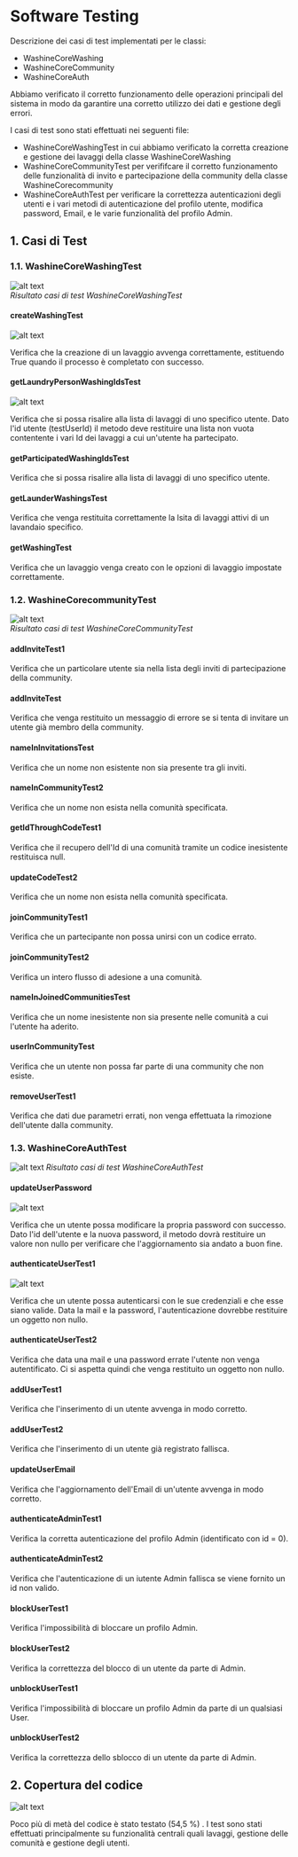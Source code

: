 # Software Testing 

Descrizione dei casi di test implementati per le classi:
- WashineCoreWashing
- WashineCoreCommunity
- WashineCoreAuth

Abbiamo verificato il corretto funzionamento delle operazioni principali del sistema in modo da garantire una corretto utilizzo dei dati e gestione degli errori.

I casi di test sono stati effettuati nei seguenti file:
- WashineCoreWashingTest in cui abbiamo verificato la corretta creazione e gestione dei lavaggi della classe WashineCoreWashing
- WashineCoreCommunityTest per verififcare il corretto funzionamento delle funzionalità di invito e partecipazione della community della classe WashineCorecommunity
- WashineCoreAuthTest per verificare la correttezza autenticazioni degli utenti e i vari metodi di autenticazione del profilo utente, modifica password, Email, e le varie funzionalità del profilo Admin. 

## 1. Casi di Test  

### 1.1. WashineCoreWashingTest

![alt text](https://github.com/UniGiu/Washine/blob/testing/docs/Immagini/WashineCoreWashingTest.png)  
*Risultato casi di test WashineCoreWashingTest*

#### createWashingTest

![alt text](https://github.com/UniGiu/Washine/blob/testing/docs/Immagini/createWashingTest.png) 

Verifica che la creazione di un lavaggio avvenga correttamente, estituendo True quando il processo è completato con successo.  

#### getLaundryPersonWashingIdsTest  

![alt text](https://github.com/UniGiu/Washine/blob/testing/docs/Immagini/ListWashingTest.png) 

Verifica che si possa risalire alla lista di lavaggi di uno specifico utente. Dato l'id utente (testUserId) il metodo deve restituire una lista non vuota contentente i vari Id dei lavaggi a cui un'utente ha partecipato.  

#### getParticipatedWashingIdsTest  
Verifica che si possa risalire alla lista di lavaggi di uno specifico utente. 

#### getLaunderWashingsTest  
Verifica che venga restituita correttamente la lsita di lavaggi attivi di un lavandaio specifico.  

#### getWashingTest  
Verifica che un lavaggio venga creato con le opzioni di lavaggio impostate correttamente. 

### 1.2. WashineCorecommunityTest  

![alt text](https://github.com/UniGiu/Washine/blob/testing/docs/Immagini/WashineCoreCommunityTest.png)  
*Risultato casi di test WashineCoreCommunityTest*

#### addInviteTest1
Verifica che un particolare utente sia nella lista degli inviti di partecipazione della community.
#### addInviteTest
Verifica che venga restituito un messaggio di errore se si tenta di invitare un utente già membro della community.  
#### nameInInvitationsTest
Verifica che un nome non esistente non sia presente tra gli inviti. 
#### nameInCommunityTest2  
Verifica che un nome non esista nella comunità specificata.   
#### getIdThroughCodeTest1
Verifica che il recupero dell'Id di una comunità tramite un codice inesistente restituisca null. 
#### updateCodeTest2
Verifica che un nome non esista nella comunità specificata.   
#### joinCommunityTest1  
Verifica che un partecipante non possa unirsi con un codice errato.
#### joinCommunityTest2
Verifica un intero flusso di adesione a una comunità.
#### nameInJoinedCommunitiesTest
Verifica che un nome inesistente non sia presente nelle comunità a cui l'utente ha aderito.
#### userInCommunityTest
Verifica che un utente non possa far parte di una community che non esiste.
#### removeUserTest1
Verifica che dati due parametri errati, non venga effettuata la rimozione dell'utente dalla community. 

### 1.3. WashineCoreAuthTest

![alt text](https://github.com/UniGiu/Washine/blob/testing/docs/Immagini/WashineCoreAuthTest.png)
*Risultato casi di test WashineCoreAuthTest*

#### updateUserPassword  

![alt text](https://github.com/UniGiu/Washine/blob/testing/docs/Immagini/UpdatePw.png)  

Verifica che un utente possa modificare la propria password con successo.
Dato l'id dell'utente e la nuova password, il metodo dovrà restituire un valore non nullo per verificare che l'aggiornamento sia andato a buon fine. 

#### authenticateUserTest1

![alt text](https://github.com/UniGiu/Washine/blob/testing/docs/Immagini/AuthUser.png)

Verifica che un utente possa autenticarsi con le sue credenziali e che esse siano valide.
Data la mail e la password, l'autenticazione dovrebbe restituire un oggetto non nullo.

#### authenticateUserTest2  
Verifica che data una mail e una password errate l'utente non venga autentificato.
Ci si aspetta quindi che venga restituito un oggetto non nullo.  
#### addUserTest1  
Verifica che l'inserimento di un utente avvenga in modo corretto.  

#### addUserTest2  
Verifica che l'inserimento di un utente già registrato fallisca.  

#### updateUserEmail  
Verifica che l'aggiornamento dell'Email di un'utente avvenga in modo corretto. 

#### authenticateAdminTest1  
Verifica la corretta autenticazione del profilo Admin (identificato con id = 0).  

#### authenticateAdminTest2  
Verifica che l'autenticazione di un iutente Admin fallisca se viene fornito un id non valido.  

#### blockUserTest1  
Verifica l'impossibilità di bloccare un profilo Admin.  

#### blockUserTest2  
Verifica la correttezza del blocco di un utente da parte di Admin.  

#### unblockUserTest1  
Verifica l'impossibilità di bloccare un profilo Admin da parte di un qualsiasi User.  

#### unblockUserTest2
Verifica la correttezza dello sblocco di un utente da parte di Admin.  


## 2. Copertura del codice 

![alt text](https://github.com/UniGiu/Washine/blob/testing/docs/Immagini/CoverageCore.png)

Poco più di metà del codice è stato testato (54,5 %) . I test sono stati effettuati principalmente su funzionalità centrali quali lavaggi, gestione delle comunità e gestione degli utenti.
